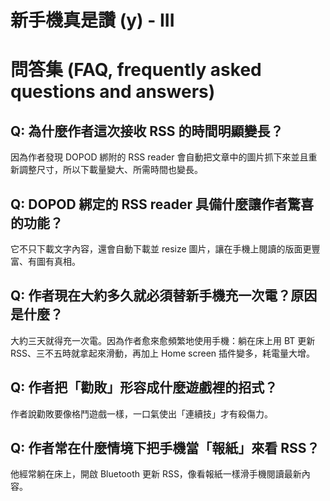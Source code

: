 # 新手機真是讚 (y) - III

# 問答集 (FAQ, frequently asked questions and answers)

## Q: 為什麼作者這次接收 RSS 的時間明顯變長？
因為作者發現 DOPOD 綁附的 RSS reader 會自動把文章中的圖片抓下來並且重新調整尺寸，所以下載量變大、所需時間也變長。

## Q: DOPOD 綁定的 RSS reader 具備什麼讓作者驚喜的功能？
它不只下載文字內容，還會自動下載並 resize 圖片，讓在手機上閱讀的版面更豐富、有圖有真相。

## Q: 作者現在大約多久就必須替新手機充一次電？原因是什麼？
大約三天就得充一次電。因為作者愈來愈頻繁地使用手機：躺在床上用 BT 更新 RSS、三不五時就拿起來滑動，再加上 Home screen 插件變多，耗電量大增。

## Q: 作者把「勸敗」形容成什麼遊戲裡的招式？
作者說勸敗要像格鬥遊戲一樣，一口氣使出「連續技」才有殺傷力。

## Q: 作者常在什麼情境下把手機當「報紙」來看 RSS？
他經常躺在床上，開啟 Bluetooth 更新 RSS，像看報紙一樣滑手機閱讀最新內容。